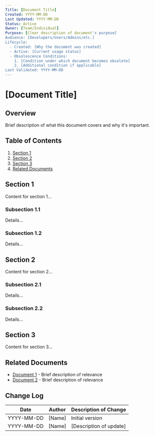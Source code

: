 ```yaml
---
Title: [Document Title]
Created: YYYY-MM-DD
Last Updated: YYYY-MM-DD
Status: Active
Owner: [Team/Individual]
Purpose: [Clear description of document's purpose]
Audience: [Developers/Users/Admins/etc.]
Lifecycle:
  - Created: [Why the document was created]
  - Active: [Current usage status]
  - Obsolescence Conditions:
    1. [Condition under which document becomes obsolete]
    2. [Additional condition if applicable]
Last Validated: YYYY-MM-DD
---
```


# [Document Title]

## Overview

Brief description of what this document covers and why it's important.

## Table of Contents

1. [Section 1](#section-1)
2. [Section 2](#section-2)
3. [Section 3](#section-3)
4. [Related Documents](#related-documents)

## Section 1

Content for section 1...

### Subsection 1.1

Details...

### Subsection 1.2

Details...

## Section 2

Content for section 2...

### Subsection 2.1

Details...

### Subsection 2.2

Details...

## Section 3

Content for section 3...

## Related Documents

- [Document 1](path/to/document1.md) - Brief description of relevance
- [Document 2](path/to/document2.md) - Brief description of relevance

## Change Log

| Date | Author | Description of Change |
|------|--------|------------------------|
| YYYY-MM-DD | [Name] | Initial version |
| YYYY-MM-DD | [Name] | [Description of update] | 